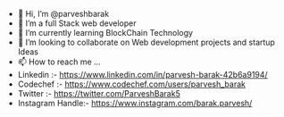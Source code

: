 - 👋 Hi, I’m @parveshbarak
- 👀 I’m a full Stack web developer
- 🌱 I’m currently learning BlockChain Technology
- 💞️ I’m looking to collaborate on Web development projects and startup Ideas
- 📫 How to reach me ...
- Linkedin :- https://www.linkedin.com/in/parvesh-barak-42b6a9194/
- Codechef :- https://www.codechef.com/users/parvesh_barak
- Twitter :- https://twitter.com/ParveshBarak5
- Instagram Handle:- https://www.instagram.com/barak.parvesh/

<!---
parveshbarak/parveshbarak is a ✨ special ✨ repository because its `README.md` (this file) appears on your GitHub profile.
You can click the Preview link to take a look at your changes.
--->
